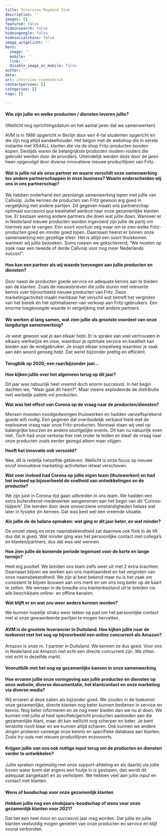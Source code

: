 ```yaml
---
title: Interview Raymond Stuk
description: ''
images: []
featured: false
hideinsearch: false
hideingoogle: false
hidesocialshare: false
image_uitgelicht: ''
hero:
  image: ''
  mobile: ''
  link: ''
  disable_image_on_mobile: false
author: ''
date: 
url: interview-raymondstuk
contactpersoon: []
categories: []
tags: []

---
```

#### Wie zijn jullie en welke producten / diensten leveren jullie?

(Wellicht nog oprichtingsdatum en het aantal jaren dat we samenwerken)

AVM is in 1986 opgericht in Berlijn door een 4-tal studenten opgericht en die zijn nog altijd aandeelhouder. Het begon met de webshop die in eerste instantie met XS4ALL klanten die via de shop Fritz-producten konden kopen. Destijds waren de belangrijkste producten modem-routers die gebruikt werden door de providers. Uiteindelijk werden deze door de jaren heen opgevolgd door diverse innovatieve nieuwe productlijnen van Fritz. 

#### Wat is jullie rol als onze partner en waarin verschilt onze samenwerking tov andere partnerschappen in onze business? Waarin onderscheiden wij ons in ons partnerschap?

 We hebben onderhand een jarenlange samenwerking lopen met jullie van Callvoip. Jullie kennen de producten van Fritz gewoon erg goed in vergelijking met andere partijen. Dit gegeven maakt ons partnerschap optimaal succesvol qua kwalitatief aanbod naar onze gezamenlijke klanten toe. Er bestaan weinig andere partners die doen wat jullie doen. Wanneer er in Nederland nieuwe producten worden ingevoerd zijn jullie de partij om hiermee aan te vangen. Een soort voortuin zeg maar om te zien welke Fritz-producten goed en minder goed lopen. Daarnaast heerst er binnen onze samenwerking een gezellige sfeer. Het is altijd een soort thuiskomen wanneer wij jullie bezoeken. Soms roepen we gekscherend; “We moeten op zoek naar een tweede of derde Callvoip voor nog meer Nederlands succes!”.    

#### Hoe kan een partner als wij waarde toevoegen aan jullie producten en diensten?

Door naast de producten goede service en adequate kennis aan te bieden aan de klanten. Zoals de nieuwsbrieven die jullie sturen met relevante kennis over bijvoorbeeld nieuwe producten van Fritz. Deze marketingactiviteit maakt merkbaar het verschil wat betreft het vergroten van het bereik en het optimaliseren van verkoop aan Fritz-gebruikers. Een enorme toegevoegde waarde in vergelijking met andere partners. 

#### We werken al lang samen, wat zien jullie als grootste voordeel van onze langdurige samenwerking? 

Je weet gewoon wat je aan elkaar hebt. Er is sprake van veel vertrouwen in elkaars werkwijze en visie, waardoor je optimale service en kwaliteit kan bieden aan de eindgebruiker. Je snapt elkaar simpelweg waardoor je vaak aan één woord genoeg hebt. Dat werkt bijzonder prettig en efficiënt.  

#### Terugblik op 2020; een raar/bijzonder jaar…

**Hoe kijken jullie over het algemeen terug op dit jaar?**

Dit  jaar was natuurlijk heel vreemd doch enorm succesvol. In het begin dachten we;  “Waar gaat dit heen?”. Maar ineens explodeerde de distributie met werkelijk pallets vol producten.   

**Wat was het effect van Corona op de vraag naar de producten/diensten?**

Mensen moesten noodgedwongen thuiswerken en hadden vanzelfsprekend goede wifi nodig. Een gegeven dat overduidelijk verband hield met de explosieve vraag naar onze Fritz-producten. Normaal staan wij veel op balangrijke beurzen en andere soortgelijke events. Dit kan nu natuurlijk even niet. Toch had onze verkoop hier niet onder te leiden en bleef de vraag naar onze producten zoals eerder gezegd alleen maar stijgen. 

**Heeft het innovatie ook versneld?** 

Nee, dit is redelijk hetzelfde gebleven. Wellicht is onze focus op nieuwe en/of innovatieve marketing-activiteiten ietwat verschoven. 

**Wat voor invloed had Corona op jullie eigen team (thuiswerken) en had het invloed op bijvoorbeeld de snelheid van ontwikkelingen en de productie?**

We zijn juist in Corona-tijd gaan uitbreiden in ons team. We hadden een extra buitendienst-medewerker aangenomen aan het begin van dit ‘Corona-tijdperk’. Die leerden door deze onvoorziene omstandigheden helaas wat later in fysieke zin kennen. Dat was best wel een vreemde situatie. 

**Als jullie de de balans opmaken: wat ging er dit jaar beter, en wat minder?**

De omzet steeg en onze naamsbekendheid zat daarmee ook flink in de lift dus dat is goed. Wat minder ging was het persoonlijke contact met collega’s en klanten/partners, dus dat was wel wennen. 

**Hoe zien jullie de komende periode tegemoet voor de korte en lange termijn?**

Heel erg positief. We breiden ons team zelfs weer uit met 2 extra krachten. Daarnaast blijven we werken aan ons marktaandeel en het vergroten van onze naamsbekendheid. We zijn al best bekend maar nu is het zaak om consistent te blijven bouwen aan ons merk en om ons nog beter op de kaart te zetten. We wensen in de breedte ons klantenbestand uit te breiden via alle beschikbare online- en offline kanalen. 

**Wat blijft er en wat zou weer anders kunnen worden?**

We kunnen hopelijk straks weer lekker op pad om het persoonlijke contact met al onze gewaardeerde partijen te mogen hervatten. 

 

#### AVM is de grootste leverancier in Duitsland. Hoe kijken jullie naar de toekomst met het oog op bijvoorbeeld een online concurrent als Amazon?

Amazon is onze nr. 1 partner in Duitsland. We kennen ze dus goed. Voor ons in Nederland zal Amazon niet echt een directe concurrent zijn. We zitten niet echt in dezelfde markt. 

#### Vooruitblik met het oog op gezamenlijke kansen in onze samenwerking

**Hoe ervaren jullie onze vormgeving aan jullie producten en diensten op onze website, diverse documentatie, het klantcontact en onze marketing via diverse media?**

Wij ervaren al deze zaken als bijzonder goed. We zouden in de toekomst onze gezamenlijke, directe klanten nog beter kunnen bedienen in service en kennis. Nog beter informeren en ze nog meer bieden dan we nu al doen. We kunnen met jullie al heel specifiek/gericht producten aanbieden aan die gezamenlijke klant, maar dit kan wellicht nog scherper en beter. Je bent tenslotte nooit klaar en we kunnen altijd schaven. Ook kunnen we andere dingen proberen vanwege onze kennis en specifieke database aan klanten. Zoals try-outs met nieuwe productlijnen enzovoorts.  

 

#### Krijgen jullie van ons ook nuttige input terug om de producten en diensten verder te ontwikkelen?

Jullie spreken regelmatig met onze support-afdeling en als daarbij via jullie boven water komt dat ergens een foutje in is geslopen, dan wordt dit adequaat aangekaart en zo verholpen. We hebben veel aan jullie input en contact met klanten.  

####  Wens of boodschap voor onze gezamenlijk klanten

**Hebben jullie nog een eindejaars-boodschap of wens voor onze gezamenlijk klanten voor 2021?**

Dat het een heel mooi en succesvol jaar mag worden. Dat jullie en jullie klanten veelvuldig mogen genieten van onze producten en service en blijf vooral verbonden.
